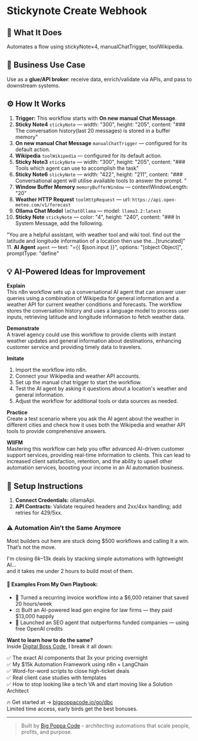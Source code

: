 # Stickynote Create Webhook
## 🚀 What It Does
Automates a flow using stickyNote×4, manualChatTrigger, toolWikipedia.

## 💼 Business Use Case
Use as a **glue/API broker**: receive data, enrich/validate via APIs, and pass to downstream systems.

## ⚙️ How It Works
1. **Trigger:** This workflow starts with **On new manual Chat Message**.
2. **Sticky Note4** `stickyNote` — width: "300", height: "205", content: "### The conversation history(last 20 messages) is stored in a buffer memory"
3. **On new manual Chat Message** `manualChatTrigger` — configured for its default action.
4. **Wikipedia** `toolWikipedia` — configured for its default action.
5. **Sticky Note3** `stickyNote` — width: "300", height: "205", content: "### Tools which agent can use to accomplish the task"
6. **Sticky Note6** `stickyNote` — width: "422", height: "211", content: "### Conversational agent will utilise available tools to answer the prompt. "
7. **Window Buffer Memory** `memoryBufferWindow` — contextWindowLength: "20"
8. **Weather HTTP Request** `toolHttpRequest` — url: `https://api.open-meteo.com/v1/forecast`
9. **Ollama Chat Model** `lmChatOllama` — model: `llama3.2:latest`
10. **Sticky Note** `stickyNote` — color: "4", height: "240", content: "### In System Message, add the following.

"You are a helpful assistant, with weather tool and wiki tool. find out the latitude and longitude information of a location then use the…[truncated]"
11. **AI Agent** `agent` — text: "={{ $json.input }}", options: "[object Object]", promptType: "define"

## 💡 AI-Powered Ideas for Improvement
**Explain**  
This n8n workflow sets up a conversational AI agent that can answer user queries using a combination of Wikipedia for general information and a weather API for current weather conditions and forecasts. The workflow stores the conversation history and uses a language model to process user inputs, retrieving latitude and longitude information to fetch weather data.

**Demonstrate**  
A travel agency could use this workflow to provide clients with instant weather updates and general information about destinations, enhancing customer service and providing timely data to travelers.

**Imitate**  
1. Import the workflow into n8n.
2. Connect your Wikipedia and weather API accounts.
3. Set up the manual chat trigger to start the workflow.
4. Test the AI agent by asking it questions about a location's weather and general information.
5. Adjust the workflow for additional tools or data sources as needed.

**Practice**  
Create a test scenario where you ask the AI agent about the weather in different cities and check how it uses both the Wikipedia and weather API tools to provide comprehensive answers.

**WIIFM**  
Mastering this workflow can help you offer advanced AI-driven customer support services, providing real-time information to clients. This can lead to increased client satisfaction, retention, and the ability to upsell other automation services, boosting your income in an AI automation business.

## 🔧 Setup Instructions
1. **Connect Credentials:** ollamaApi.
2. **API Contracts:** Validate required headers and 2xx/4xx handling; add retries for 429/5xx.

### ⚠️ Automation Ain’t the Same Anymore

Most builders out here are stuck doing $500 workflows and calling it a win.  
That’s not the move.  

I'm closing $6k–$13k deals by stacking simple automations with lightweight AI...  
and it takes me under 2 hours to build most of them.

#### 🧠 Examples From My Own Playbook:
- 🔁 Turned a recurring invoice workflow into a $6,000 retainer that saved 20 hours/week  
- ⚖️ Built an AI-powered lead gen engine for law firms — they paid $13,000 happily  
- 🚀 Launched an SEO agent that outperforms funded companies — using free OpenAI credits  

**Want to learn how to do the same?**  
Inside [Digital Boss Code](https://bigpoppacode.io/go/dbc), I break it all down:

✅ The exact AI components that 3x your pricing overnight  
✅ My $15k Automation Framework using n8n + LangChain  
✅ Word-for-word scripts to close high-ticket deals  
✅ Real client case studies with templates  
✅ How to stop looking like a tech VA and start moving like a Solution Architect  

🔥 Get started at → [bigpoppacode.io/go/dbc](https://bigpoppacode.io/go/dbc)  
Limited time access, early birds get the best bonuses.

---
> Built by [Big Poppa Code](https://bigpoppacode.io) – architecting automations that scale people, profits, and purpose.
